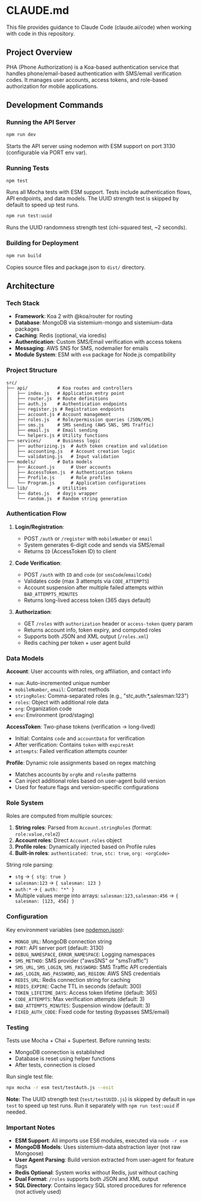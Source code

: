 # CLAUDE.md

This file provides guidance to Claude Code (claude.ai/code) when working with code in this repository.

## Project Overview

PHA (Phone Authorization) is a Koa-based authentication service that handles phone/email-based authentication with SMS/email verification codes. It manages user accounts, access tokens, and role-based authorization for mobile applications.

## Development Commands

### Running the API Server
```bash
npm run dev
```
Starts the API server using nodemon with ESM support on port 3130 (configurable via PORT env var).

### Running Tests
```bash
npm test
```
Runs all Mocha tests with ESM support. Tests include authentication flows, API endpoints, and data models. The UUID strength test is skipped by default to speed up test runs.

```bash
npm run test:uuid
```
Runs the UUID randomness strength test (chi-squared test, ~2 seconds).

### Building for Deployment
```bash
npm run build
```
Copies source files and package.json to `dist/` directory.

## Architecture

### Tech Stack
- **Framework**: Koa 2 with @koa/router for routing
- **Database**: MongoDB via sistemium-mongo and sistemium-data packages
- **Caching**: Redis (optional, via ioredis)
- **Authentication**: Custom SMS/Email verification with access tokens
- **Messaging**: AWS SNS for SMS, nodemailer for emails
- **Module System**: ESM with `esm` package for Node.js compatibility

### Project Structure

```
src/
├── api/           # Koa routes and controllers
│   ├── index.js   # Application entry point
│   ├── router.js  # Route definitions
│   ├── auth.js    # Authentication endpoints
│   ├── register.js # Registration endpoints
│   ├── account.js # Account management
│   ├── roles.js   # Role/permission queries (JSON/XML)
│   ├── sms.js     # SMS sending (AWS SNS, SMS Traffic)
│   ├── email.js   # Email sending
│   └── helpers.js # Utility functions
├── services/      # Business logic
│   ├── authorizing.js  # Auth token creation and validation
│   ├── accounting.js   # Account creation logic
│   └── validating.js   # Input validation
├── models/        # Data models
│   ├── Account.js      # User accounts
│   ├── AccessToken.js  # Authentication tokens
│   ├── Profile.js      # Role profiles
│   └── Program.js      # Application configurations
└── lib/           # Utilities
    ├── dates.js   # dayjs wrapper
    └── random.js  # Random string generation
```

### Authentication Flow

1. **Login/Registration**:
   - POST `/auth` or `/register` with `mobileNumber` or `email`
   - System generates 6-digit code and sends via SMS/email
   - Returns `ID` (AccessToken ID) to client

2. **Code Verification**:
   - POST `/auth` with `ID` and `code` (or `smsCode`/`emailCode`)
   - Validates code (max 3 attempts via `CODE_ATTEMPTS`)
   - Account suspension after multiple failed attempts within `BAD_ATTEMPTS_MINUTES`
   - Returns long-lived access token (365 days default)

3. **Authorization**:
   - GET `/roles` with `authorization` header or `access-token` query param
   - Returns account info, token expiry, and computed roles
   - Supports both JSON and XML output (`/roles.xml`)
   - Redis caching per token + user agent build

### Data Models

**Account**: User accounts with roles, org affiliation, and contact info
- `num`: Auto-incremented unique number
- `mobileNumber`, `email`: Contact methods
- `stringRoles`: Comma-separated roles (e.g., "stc,auth:*,salesman:123")
- `roles`: Object with additional role data
- `org`: Organization code
- `env`: Environment (prod/staging)

**AccessToken**: Two-phase tokens (verification → long-lived)
- Initial: Contains `code` and `accountData` for verification
- After verification: Contains `token` with `expiresAt`
- `attempts`: Failed verification attempts counter

**Profile**: Dynamic role assignments based on regex matching
- Matches accounts by `orgRe` and `rolesRe` patterns
- Can inject additional roles based on user-agent build version
- Used for feature flags and version-specific configurations

### Role System

Roles are computed from multiple sources:
1. **String roles**: Parsed from `Account.stringRoles` (format: `role:value,role2`)
2. **Account roles**: Direct `Account.roles` object
3. **Profile roles**: Dynamically injected based on Profile rules
4. **Built-in roles**: `authenticated: true`, `stc: true`, `org: <orgCode>`

String role parsing:
- `stg` → `{ stg: true }`
- `salesman:123` → `{ salesman: 123 }`
- `auth:*` → `{ auth: "*" }`
- Multiple values merge into arrays: `salesman:123,salesman:456` → `{ salesman: [123, 456] }`

### Configuration

Key environment variables (see [nodemon.json](nodemon.json)):
- `MONGO_URL`: MongoDB connection string
- `PORT`: API server port (default: 3130)
- `DEBUG_NAMESPACE`, `ERROR_NAMESPACE`: Logging namespaces
- `SMS_METHOD`: SMS provider ("awsSNS" or "smsTraffic")
- `SMS_URL`, `SMS_LOGIN`, `SMS_PASSWORD`: SMS Traffic API credentials
- `AWS_LOGIN`, `AWS_PASSWORD`, `AWS_REGION`: AWS SNS credentials
- `REDIS_URL`: Redis connection string for caching
- `REDIS_EXPIRE`: Cache TTL in seconds (default: 300)
- `TOKEN_LIFETIME_DAYS`: Access token lifetime (default: 365)
- `CODE_ATTEMPTS`: Max verification attempts (default: 3)
- `BAD_ATTEMPTS_MINUTES`: Suspension window (default: 3)
- `FIXED_AUTH_CODE`: Fixed code for testing (bypasses SMS/email)

### Testing

Tests use Mocha + Chai + Supertest. Before running tests:
- MongoDB connection is established
- Database is reset using helper functions
- After tests, connection is closed

Run single test file:
```bash
npx mocha -r esm test/testAuth.js --exit
```

**Note:** The UUID strength test (`test/testUUID.js`) is skipped by default in `npm test` to speed up test runs. Run it separately with `npm run test:uuid` if needed.

### Important Notes

- **ESM Support**: All imports use ES6 modules, executed via `node -r esm`
- **MongoDB Models**: Uses sistemium-data abstraction layer (not raw Mongoose)
- **User Agent Parsing**: Build version extracted from user-agent for feature flags
- **Redis Optional**: System works without Redis, just without caching
- **Dual Format**: `/roles` supports both JSON and XML output
- **SQL Directory**: Contains legacy SQL stored procedures for reference (not actively used)

